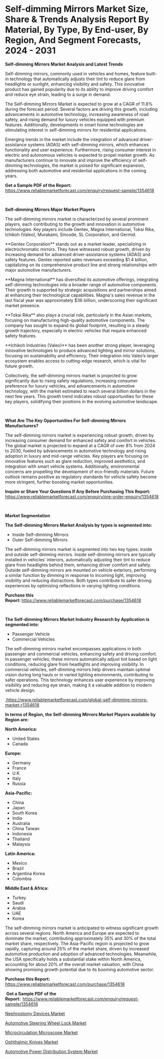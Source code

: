 <p><h1>Self-dimming Mirrors Market Size, Share & Trends Analysis Report By Material, By Type, By End-user, By Region, And Segment Forecasts, 2024 - 2031</h1></p><p><strong>Self-dimming Mirrors Market Analysis and Latest Trends</strong></p>
<p><p>Self-dimming mirrors, commonly used in vehicles and homes, feature built-in technology that automatically adjusts their tint to reduce glare from headlights or sunlight, enhancing visibility and safety. This innovative product has gained popularity due to its ability to improve driving comfort and reduce eye strain, leading to a surge in demand.</p><p>The Self-dimming Mirrors Market is expected to grow at a CAGR of 11.8% during the forecast period. Several factors are driving this growth, including advancements in automotive technology, increasing awareness of road safety, and rising demand for luxury vehicles equipped with premium features. Additionally, developments in smart home technologies are stimulating interest in self-dimming mirrors for residential applications.</p><p>Emerging trends in the market include the integration of advanced driver-assistance systems (ADAS) with self-dimming mirrors, which enhances functionality and user experience. Furthermore, rising consumer interest in electric and autonomous vehicles is expected to propel market growth. As manufacturers continue to innovate and improve the efficiency of self-dimming technologies, the market is poised for significant expansion, addressing both automotive and residential applications in the coming years.</p></p>
<p><strong>Get a Sample PDF of the Report:&nbsp;</strong> <a href="https://www.reliablemarketforecast.com/enquiry/request-sample/1354618?utm_campaign=1108&utm_medium=2&utm_source=Github&utm_content=ia&utm_term=04112024&utm_id=self-dimming-mirrors">https://www.reliablemarketforecast.com/enquiry/request-sample/1354618</a></p>
<p>&nbsp;</p>
<p><strong>Self-dimming Mirrors Major Market Players</strong></p>
<p><p>The self-dimming mirrors market is characterized by several prominent players, each contributing to the growth and innovation in automotive technologies. Key players include Gentex, Magna International, Tokai Rika, Ichikoh (Valeo), Murakami, Sincode, SL Corporation, and Germid.</p><p>**Gentex Corporation** stands out as a market leader, specializing in electrochromatic mirrors. They have witnessed robust growth, driven by increasing demand for advanced driver-assistance systems (ADAS) and safety features. Gentex reported sales revenues exceeding $1.4 billion, capitalizing on its comprehensive product line and strong relationships with major automotive manufacturers.</p><p>**Magna International** has diversified its automotive offerings, integrating self-dimming technologies into a broader range of automotive components. Their growth is supported by strategic acquisitions and partnerships aimed at enhancing their technological capabilities. Magna's sales revenue in the last fiscal year was approximately $36 billion, underscoring their significant market presence.</p><p>**Tokai Rika** also plays a crucial role, particularly in the Asian markets, focusing on manufacturing high-quality automotive components. The company has sought to expand its global footprint, resulting in a steady growth trajectory, especially in electric vehicles that require enhanced safety features. </p><p>**Ichikoh Industries (Valeo)** has been another strong player, leveraging innovative technologies to produce advanced lighting and mirror solutions, focusing on sustainability and efficiency. Their integration into Valeo’s larger ecosystem enables access to cutting-edge research, which is vital for future growth.</p><p>Collectively, the self-dimming mirrors market is projected to grow significantly due to rising safety regulations, increasing consumer preference for luxury vehicles, and advancements in automotive technology, with the market estimated to reach several billion dollars in the next few years. This growth trend indicates robust opportunities for these key players, solidifying their positions in the evolving automotive landscape.</p></p>
<p>&nbsp;</p>
<p><strong>What Are The Key Opportunities For Self-dimming Mirrors Manufacturers?</strong></p>
<p><p>The self-dimming mirrors market is experiencing robust growth, driven by increasing consumer demand for enhanced safety and comfort in vehicles. The global market is projected to expand at a CAGR of over 8% from 2024 to 2030, fueled by advancements in automotive technology and rising adoption in luxury and mid-range vehicles. Key players are focusing on innovative features such as glare reduction, improved aesthetics, and integration with smart vehicle systems. Additionally, environmental concerns are propelling the development of eco-friendly materials. Future outlook remains positive as regulatory standards for vehicle safety become more stringent, further boosting market opportunities.</p></p>
<p><strong>Inquire or Share Your Questions If Any Before Purchasing This Report:</strong> <a href="https://www.reliablemarketforecast.com/enquiry/pre-order-enquiry/1354618?utm_campaign=1108&utm_medium=2&utm_source=Github&utm_content=ia&utm_term=04112024&utm_id=self-dimming-mirrors">https://www.reliablemarketforecast.com/enquiry/pre-order-enquiry/1354618</a></p>
<p>&nbsp;</p>
<p><strong>Market Segmentation</strong></p>
<p><strong>The Self-dimming Mirrors Market Analysis by types is segmented into:</strong></p>
<p><ul><li>Inside Self-dimming Mirrors</li><li>Outer Self-dimming Mirrors</li></ul></p>
<p><p>The self-dimming mirrors market is segmented into two key types: inside and outside self-dimming mirrors. Inside self-dimming mirrors are typically installed in vehicles’ interiors, automatically adjusting their tint to reduce glare from headlights behind them, enhancing driver comfort and safety. Outside self-dimming mirrors are mounted on vehicle exteriors, performing a similar function by dimming in response to incoming light, improving visibility and reducing distractions. Both types contribute to safer driving experiences by optimizing reflections in varying lighting conditions.</p></p>
<p><strong>Purchase this Report:&nbsp;</strong><a href="https://www.reliablemarketforecast.com/purchase/1354618?utm_campaign=1108&utm_medium=2&utm_source=Github&utm_content=ia&utm_term=04112024&utm_id=self-dimming-mirrors">https://www.reliablemarketforecast.com/purchase/1354618</a></p>
<p>&nbsp;</p>
<p><strong>The Self-dimming Mirrors Market Industry Research by Application is segmented into:</strong></p>
<p><ul><li>Passenger Vehicle</li><li>Commercial Vehicles</li></ul></p>
<p><p>The self-dimming mirrors market encompasses applications in both passenger and commercial vehicles, enhancing safety and driving comfort. In passenger vehicles, these mirrors automatically adjust tint based on light conditions, reducing glare from headlights and improving visibility. In commercial vehicles, self-dimming mirrors help drivers maintain optimal vision during long hauls or in varied lighting environments, contributing to safer operations. This technology enhances user experience by improving visibility and reducing eye strain, making it a valuable addition to modern vehicle design.</p></p>
<p><a href="https://www.reliablemarketforecast.com/global-self-dimming-mirrors-market-r1354618?utm_campaign=1108&utm_medium=2&utm_source=Github&utm_content=ia&utm_term=04112024&utm_id=self-dimming-mirrors">&nbsp;https://www.reliablemarketforecast.com/global-self-dimming-mirrors-market-r1354618</a></p>
<p><strong>In terms of Region, the Self-dimming Mirrors Market Players available by Region are:</strong></p>
<p>
    <p> <strong> North America: </strong>
        <ul>
            <li>United States</li>
            <li>Canada</li>
        </ul>
        </p> 
    <p> <strong> Europe: </strong>
        <ul>
            <li>Germany</li>
            <li>France</li>
            <li>U.K.</li>
            <li>Italy</li>
            <li>Russia</li>
        </ul>
        </p> 
    <p> <strong> Asia-Pacific: </strong>
        <ul>
            <li>China</li>
            <li>Japan</li>
            <li>South Korea</li>
            <li>India</li>
            <li>Australia</li>
            <li>China Taiwan</li>
            <li>Indonesia</li>
            <li>Thailand</li>
            <li>Malaysia</li>
        </ul>
        </p> 
    <p> <strong> Latin America: </strong>
        <ul>
            <li>Mexico</li>
            <li>Brazil</li>
            <li>Argentina Korea</li>
            <li>Colombia</li>
        </ul>
        </p> 
    <p> <strong> Middle East & Africa: </strong>
        <ul>
            <li>Turkey</li>
            <li>Saudi</li>
            <li>Arabia</li>
            <li>UAE</li>
            <li>Korea</li>
        </ul>
    </p>
    </p>
<p><p>The self-dimming mirrors market is anticipated to witness significant growth across several regions. North America and Europe are expected to dominate the market, contributing approximately 35% and 30% of the total market share, respectively. The Asia-Pacific region is projected to grow rapidly, capturing around 25% of the market share, driven by increased automotive production and adoption of advanced technologies. Meanwhile, the USA specifically holds a substantial stake within North America, accounting for about 20% of the overall market valuation, with China showing promising growth potential due to its booming automotive sector.</p></p>
<p><strong>Purchase this Report: </strong><a href="https://www.reliablemarketforecast.com/purchase/1354618?utm_campaign=1108&utm_medium=2&utm_source=Github&utm_content=ia&utm_term=04112024&utm_id=self-dimming-mirrors">https://www.reliablemarketforecast.com/purchase/1354618</a></p>
<p>&nbsp;<strong>Get a Sample PDF of the Report:&nbsp;&nbsp;</strong><a href="https://www.reliablemarketforecast.com/enquiry/request-sample/1354618?utm_campaign=1108&utm_medium=2&utm_source=Github&utm_content=ia&utm_term=04112024&utm_id=self-dimming-mirrors">https://www.reliablemarketforecast.com/enquiry/request-sample/1354618</a></p>
<p><strong></strong></p>
<p><p><a href="https://issuu.com/reportprime-2/docs/nephrostomy-devices-market-size-203_18d0f94dacda31?utm_campaign=1108&utm_medium=2&utm_source=Github&utm_content=ia&utm_term=04112024&utm_id=self-dimming-mirrors">Nephrostomy Devices Market</a></p><p><a href="https://github.com/doyeme32g/Market-Research-Report-List-1/blob/main/automotive-steering-wheel-lock-market.md?utm_campaign=1108&utm_medium=2&utm_source=Github&utm_content=ia&utm_term=04112024&utm_id=self-dimming-mirrors">Automotive Steering Wheel Lock Market</a></p><p><a href="https://issuu.com/reportprime-2/docs/microcirculation-microscope-market-_3710b00daa6a99?utm_campaign=1108&utm_medium=2&utm_source=Github&utm_content=ia&utm_term=04112024&utm_id=self-dimming-mirrors">Microcirculation Microscope Market</a></p><p><a href="https://issuu.com/reportprime-2/docs/ophthalmic-knives-market-size-2030._4977f5e8e0c39d?utm_campaign=1108&utm_medium=2&utm_source=Github&utm_content=ia&utm_term=04112024&utm_id=self-dimming-mirrors">Ophthalmic Knives Market</a></p><p><a href="https://github.com/cecilebbruhter/Market-Research-Report-List-1/blob/main/automotive-power-distribution-system-market.md?utm_campaign=1108&utm_medium=2&utm_source=Github&utm_content=ia&utm_term=04112024&utm_id=self-dimming-mirrors">Automotive Power Distribution System Market</a></p></p>